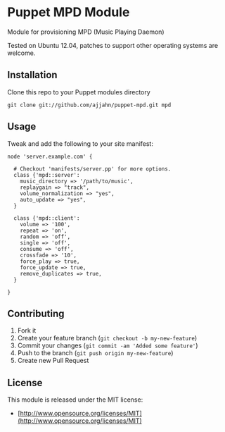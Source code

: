 # Puppet MPD Module

Module for provisioning MPD (Music Playing Daemon)

Tested on Ubuntu 12.04, patches to support other operating systems are welcome.

## Installation

Clone this repo to your Puppet modules directory

    git clone git://github.com/ajjahn/puppet-mpd.git mpd

## Usage

Tweak and add the following to your site manifest:

    node 'server.example.com' {

      # Checkout 'manifests/server.pp' for more options.
      class {'mpd::server':
        music_directory => '/path/to/music',
        replaygain => "track",
        volume_normalization => "yes",
        auto_update => "yes",
      }

      class {'mpd::client':
        volume => '100',
        repeat => 'on',
        random => 'off',
        single => 'off',
        consume => 'off',
        crossfade => '10',
        force_play => true,
        force_update => true,
        remove_duplicates => true,
      }

    }

## Contributing

1. Fork it
2. Create your feature branch (`git checkout -b my-new-feature`)
3. Commit your changes (`git commit -am 'Added some feature'`)
4. Push to the branch (`git push origin my-new-feature`)
5. Create new Pull Request

## License

This module is released under the MIT license:

* [http://www.opensource.org/licenses/MIT](http://www.opensource.org/licenses/MIT)